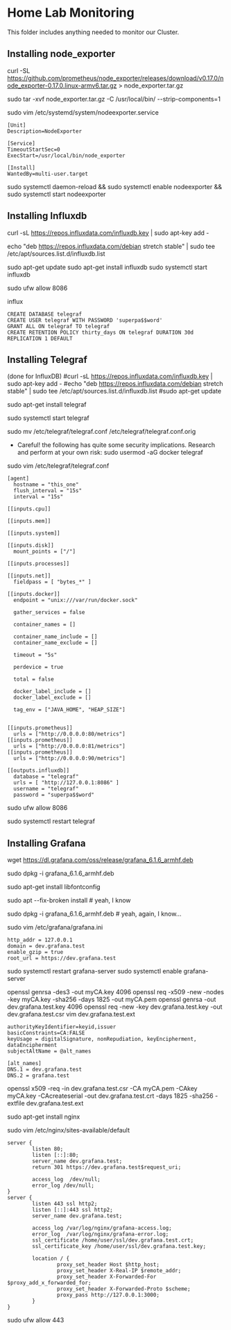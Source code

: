 # Home Lab Monitoring

This folder includes anything needed to monitor our Cluster.

## Installing node_exporter
curl -SL https://github.com/prometheus/node_exporter/releases/download/v0.17.0/node_exporter-0.17.0.linux-armv6.tar.gz > node_exporter.tar.gz

sudo tar -xvf node_exporter.tar.gz -C /usr/local/bin/ --strip-components=1

sudo vim /etc/systemd/system/nodeexporter.service
```
[Unit]
Description=NodeExporter

[Service]
TimeoutStartSec=0
ExecStart=/usr/local/bin/node_exporter

[Install]
WantedBy=multi-user.target
```

sudo systemctl daemon-reload  && sudo systemctl enable nodeexporter  && sudo systemctl start nodeexporter

## Installing Influxdb

curl -sL https://repos.influxdata.com/influxdb.key | sudo apt-key add -

echo "deb https://repos.influxdata.com/debian stretch stable" | sudo tee /etc/apt/sources.list.d/influxdb.list

sudo apt-get update
sudo apt-get install influxdb
sudo systemctl start influxdb

sudo ufw allow 8086

influx
```
CREATE DATABASE telegraf
CREATE USER telegraf WITH PASSWORD 'superpa$$word'
GRANT ALL ON telegraf TO telegraf
CREATE RETENTION POLICY thirty_days ON telegraf DURATION 30d REPLICATION 1 DEFAULT
```

## Installing Telegraf

(done for InfluxDB)
#curl -sL https://repos.influxdata.com/influxdb.key | sudo apt-key add -
#echo "deb https://repos.influxdata.com/debian stretch stable" | sudo tee /etc/apt/sources.list.d/influxdb.list
#sudo apt-get update

sudo apt-get install telegraf

sudo systemctl start telegraf

sudo mv /etc/telegraf/telegraf.conf /etc/telegraf/telegraf.conf.orig

- Careful! the following has quite some security implications. Research and perform at your own risk:
sudo usermod -aG docker telegraf

sudo vim /etc/telegraf/telegraf.conf
```
[agent]
  hostname = "this_one"
  flush_interval = "15s"
  interval = "15s"

[[inputs.cpu]]

[[inputs.mem]]

[[inputs.system]]

[[inputs.disk]]
  mount_points = ["/"]

[[inputs.processes]]

[[inputs.net]]
  fieldpass = [ "bytes_*" ]

[[inputs.docker]]
  endpoint = "unix:///var/run/docker.sock"

  gather_services = false

  container_names = []

  container_name_include = []
  container_name_exclude = []

  timeout = "5s"

  perdevice = true

  total = false

  docker_label_include = []
  docker_label_exclude = []

  tag_env = ["JAVA_HOME", "HEAP_SIZE"]


[[inputs.prometheus]]
  urls = ["http://0.0.0.0:80/metrics"]
[[inputs.prometheus]]
  urls = ["http://0.0.0.0:81/metrics"]
[[inputs.prometheus]]
  urls = ["http://0.0.0.0:90/metrics"]

[[outputs.influxdb]]
  database = "telegraf"
  urls = [ "http://127.0.0.1:8086" ]
  username = "telegraf"
  password = "superpa$$word"
```
 
sudo ufw allow 8086

sudo systemctl restart telegraf

## Installing Grafana

wget https://dl.grafana.com/oss/release/grafana_6.1.6_armhf.deb

sudo dpkg -i grafana_6.1.6_armhf.deb

sudo apt-get install libfontconfig

sudo apt --fix-broken install # yeah, I know

sudo dpkg -i grafana_6.1.6_armhf.deb # yeah, again, I know…


sudo vim /etc/grafana/grafana.ini
```
http_addr = 127.0.0.1
domain = dev.grafana.test
enable_gzip = true
root_url = https://dev.grafana.test
```

sudo systemctl restart grafana-server
sudo systemctl enable grafana-server

openssl genrsa -des3 -out myCA.key 4096
openssl req -x509 -new -nodes -key myCA.key -sha256 -days 1825 -out myCA.pem
openssl genrsa -out dev.grafana.test.key 4096
openssl req -new -key dev.grafana.test.key -out dev.grafana.test.csr
vim dev.grafana.test.ext
```
authorityKeyIdentifier=keyid,issuer
basicConstraints=CA:FALSE
keyUsage = digitalSignature, nonRepudiation, keyEncipherment, dataEncipherment
subjectAltName = @alt_names

[alt_names]
DNS.1 = dev.grafana.test
DNS.2 = grafana.test
```


openssl x509 -req -in dev.grafana.test.csr -CA myCA.pem -CAkey myCA.key -CAcreateserial -out dev.grafana.test.crt -days 1825 -sha256 -extfile dev.grafana.test.ext


sudo apt-get install nginx

sudo vim /etc/nginx/sites-available/default
```
server {
        listen 80;
        listen [::]:80;
        server_name dev.grafana.test;
        return 301 https://dev.grafana.test$request_uri;

        access_log  /dev/null;
        error_log /dev/null;
}
server {
        listen 443 ssl http2;
        listen [::]:443 ssl http2;
        server_name dev.grafana.test;

        access_log /var/log/nginx/grafana-access.log;
        error_log  /var/log/nginx/grafana-error.log;
        ssl_certificate /home/user/ssl/dev.grafana.test.crt;
        ssl_certificate_key /home/user/ssl/dev.grafana.test.key;

        location / {
                proxy_set_header Host $http_host;
                proxy_set_header X-Real-IP $remote_addr;
                proxy_set_header X-Forwarded-For $proxy_add_x_forwarded_for;
                proxy_set_header X-Forwarded-Proto $scheme;
                proxy_pass http://127.0.0.1:3000;
        }
}
```

sudo ufw allow 443


